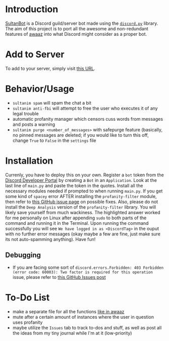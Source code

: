 # Introduction
[SultanBot](https://github.com/ansarirayyan/SultanBot/) is a Discord guild/server bot made using the [`discord.py`](https://discordpy.readthedocs.io/en/latest/) library. The aim of this project is to port all the awesome and non-redundant features of [awaaz](https://github.com/ansarirayyan/awaaz/) into what Discord might consider as a proper bot.

# Add to Server
To add to your server, simply visit [this URL](https://discordapp.com/api/oauth2/authorize?client_id=695524305773264987&permissions=8&scope=bot).

# Behavior/Usage
* `sultanim spam` will spam the chat a bit
* `sultanim anti-fbi` will attempt to free the user who executes it of any legal trouble
* automatic profanity manager which censors cuss words from messages and posts a warning
* `sultanim purge <number_of_messages>` with safepurge feature (basically, no pinned messages are deleted; if you would like to turn this off, change `True` to `False` in the `settings` file

# Installation

Currenly, you have to deploy this on your own. Register a `bot` token from the [Discord Developer Portal](https://discordapp.com/developers) by creating a `Bot` in an `Application`. Look at the last line of `main.py` and paste the token in the quotes. Install all the necessary modules needed if prompted to when running `main.py`. If you get some kind of `spacey` error AFTER installing the `profanity-filter` module, then refer to [this GitHub issue page](https://github.com/explosion/spaCy/issues/1721#issuecomment-368444483) on possible fixes. Also, please do not install the `Deep Analysis` version of the `profanity-filter` library. You will likely save yourself from much wackiness. The highlighted answer worked for me personally on Linux after appending `sudo` to both parts of the command and running it in the Terminal. Upon running the command successfully you will see `We have logged in as <DiscordTag>` in the ouput with no further error messages (okay maybe a few are fine, just make sure its not auto-spamming anything). Have fun!

## Debugging
* If you are facing some sort of `discord.errors.Forbidden: 403 Forbidden (error code: 60003): Two factor is required for this operation` issue, please refer to [this GitHub Issues post](https://github.com/discord/discord-api-docs/issues/69)

# To-Do List
* make a separate file for all the functions [like in awaaz](https://raw.githubusercontent.com/ansarirayyan/awaaz/master/python/actions.py)
* mute after a certain amount of instances where the user in question uses profanity
* maybe utilize the `Issues` tab to track to-dos and stuff, as well as post all the ideas from my tiny journal while I'm at it (low-priority)
